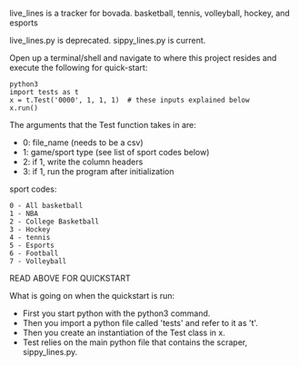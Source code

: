 live_lines is a tracker for bovada.
basketball, tennis, volleyball, hockey, and esports

live_lines.py is deprecated.
sippy_lines.py is current.

Open up a terminal/shell and navigate to where this project resides and execute the following for quick-start:
    
    python3
    import tests as t
    x = t.Test('0000', 1, 1, 1)  # these inputs explained below
    x.run()

The arguments that the Test function takes in are:
* 0: file_name (needs to be a csv)
* 1: game/sport type (see list of sport codes below)
* 2: if 1, write the column headers
* 3: if 1, run the program after initialization

sport codes:


    0 - All basketball
    1 - NBA
    2 - College Basketball
    3 - Hockey
    4 - tennis
    5 - Esports
    6 - Football
    7 - Volleyball


READ ABOVE FOR QUICKSTART

What is going on when the quickstart is run:

* First you start python with the python3 command.
* Then you import a python file called 'tests' and refer to it as 't'.
* Then you create an instantiation of the Test class in x.
* Test relies on the main python file that contains the scraper, sippy_lines.py.
